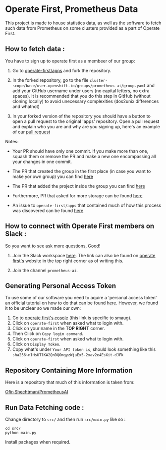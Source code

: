 # Operate First, Prometheus Data

This project is made to house statistics data, as well as the software to fetch such data from Prometheus on some clusters provided as a part of Operate First.

## How to fetch data :

You have to sign up to operate first as a membeer of our group:

1. Go to [operate-first/apps](https://github.com/operate-first/apps) and fork the repository.

2. In the forked repository, go to the file `cluster-scope/base/user.openshift.io/groups/prometheus-ai/group.yaml` and add your GitHub username under users (no capital letters, no extra spaces). It is recommended that you do this step in GitHub (without cloning locally) to avoid unecessary complexities (dos2unix differences and whatnot)

3. In your forked version of the repository you should have a button to open a pull request to the original 'apps' repository. Open a pull request and explain who you are and why are you signing up, here's an example of our [pull request](https://github.com/operate-first/apps/pull/1884)


Notes: 

* Your PR should have only one commit. If you make more than one, squash them or remove the PR and make a new one encompassing all your changes in one commit.

* The PR that created the group in the first place (in case you want to make yor own group) you can find [here](https://github.com/operate-first/apps/pull/1308)

* The PR that added the project inside the group you can find [here](https://github.com/operate-first/apps/pull/1375)

* Furthermore, PR that asked for more storage can be found [here](https://github.com/operate-first/apps/pull/1567)

* An issue to `operate-first/apps` that contained much of how this process was discovered can be found [here](https://github.com/operate-first/support/issues/454)


## How to connect with Operate First members on Slack :


So you want to see ask more questions, Good!

1. Join the Slack workspace [here](https://join.slack.com/t/operatefirst/shared_invite/zt-o2gn4wn8-O39g7sthTAuPCvaCNRnLww). The link can also be found on [operate first's](https://www.operate-first.cloud/) website in the top right corner as of writing this.

2. Join the channel `prometheus-ai`.


## Generating Personal Access Token

To use some of our software you need to aquire a 'personal access token' an official tutorial on how to do that can be found [here](https://www.operate-first.cloud/apps/content/observatorium/thanos/thanos_programmatic_access.html). However, we found it to be unclear so we made our own:

1. Go to [operate first's cosole](https://console-openshift-console.apps.smaug.na.operate-first.cloud/) (this link is specific to smaug).
2. Click on `operate-first` when asked what to login with.
3. Click on your name in the **TOP RIGHT** corner.
4. Then Click on `Copy login command`.
5. Click on `operate-first` when asked what to login with.
6. Click on `Display Token`.
7. Copy what's under `Your API token is`, should look something like this `sha256~nIHsUTlKA2QnDQOmgyzWjaEx5-2xav2e4EsXit-dJFk`

## Repository Containing More Information

Here is a repository that much of this information is taken from:

[Ofir-Shechtman/PrometheusAI](https://github.com/Ofir-Shechtman/PrometheusAI)

## Run Data Fetching code :

Change directory to `src/` and then run `src/main.py` like so :

```
cd src/
python main.py
```

Install packages when required.
